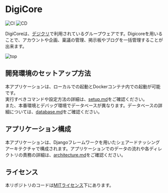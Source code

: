 # DigiCore

![CI](https://github.com/SIT-DigiCre/groupware/workflows/CI/badge.svg)
![CD](https://github.com/SIT-DigiCre/groupware/workflows/CD/badge.svg)

DigiCoreは、[デジクリ](https://digicre.net/)で利用されているグループウェアです。Digicoreを用いることで、アカウントや企画、稟議の管理、掲示板やブログを一括管理することが出来ます。

![top](https://user-images.githubusercontent.com/29667656/117110294-de4f5800-adc0-11eb-8c1b-434af33d7c67.png)

## 開発環境のセットアップ方法
本アプリケーションは、ローカルでの起動とDockerコンテナ内での起動が可能です。  
実行すべきコマンドや設定方法の詳細は、[setup.md](./docs/setup.md)をご確認ください。  
また、本番環境とデバッグ環境でデータベースが異なります。データベースの詳細については、[database.md](./docs/database.md)をご確認ください。

## アプリケーション構成
本アプリケーションは、Djangoフレームワークを用いたシェアードナッシングアーキテクチャで構成されます。アプリケーションでのデータの流れや各ディレクトリの責務の詳細は、[architecture.md](./docs/architecture.md)をご確認ください。

## ライセンス
本リポジトリのコードは[MITライセンス](./LICENSE)下にあります。

